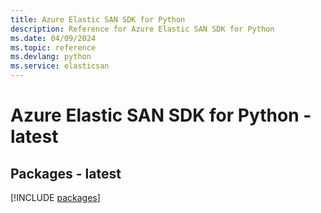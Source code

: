```yaml
---
title: Azure Elastic SAN SDK for Python
description: Reference for Azure Elastic SAN SDK for Python
ms.date: 04/09/2024
ms.topic: reference
ms.devlang: python
ms.service: elasticsan
---
```

# Azure Elastic SAN SDK for Python - latest
## Packages - latest
[!INCLUDE [packages](elastic-san-index.md)]